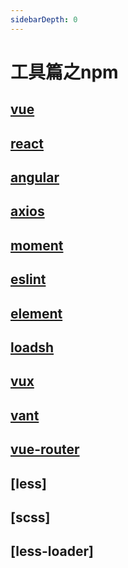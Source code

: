 ```yaml
---
sidebarDepth: 0
---
```


# 工具篇之npm

## [vue](https://github.com/vuejs/vue)

## [react]()

## [angular]()

## [axios](https://github.com/axios/axios)

## [moment](https://github.com/moment/moment)

## [eslint]()

## [element](https://github.com/ElemeFE/element)

## [loadsh]()

## [vux]()

## [vant]()

## [vue-router]()

## [less]

## [scss]

## [less-loader]